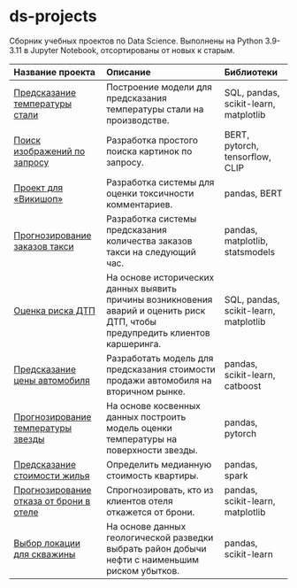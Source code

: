 # ds-projects

Сборник учебных проектов по Data Science. Выполнены на Python 3.9-3.11 в Jupyter Notebook, отсортированы от новых к старым.

| Название проекта | Описание | Библиотеки |
|:----|:----|:----|
|[Предсказание температуры стали](https://github.com/rrorchi/ds-projects/tree/main/steel-temperature)| Построение модели для предсказания температуры стали на производстве. | SQL, pandas, scikit-learn, matplotlib |
|[Поиск изображений по запросу](https://github.com/rrorchi/ds-projects/tree/main/image-annotations)| Разработка простого поиска картинок по запросу. | BERT, pytorch, tensorflow, CLIP |
|[Проект для «Викишоп»](https://github.com/rrorchi/ds-projects/tree/main/toxic-comments)| Разработка системы для оценки токсичности комментариев. | pandas, BERT |
|[Прогнозирование заказов такси](https://github.com/rrorchi/ds-projects/tree/main/taxi-orders)| Разработка системы предсказания количества заказов такси на следующий час. | pandas, matplotlib, statsmodels |
|[Оценка риска ДТП](https://github.com/rrorchi/ds-projects/tree/main/car-crashes) | На основе исторических данных выявить причины возникновения аварий и оценить риск ДТП, чтобы предупредить клиентов каршеринга. | SQL, pandas, scikit-learn, matplotlib |
|[Предсказание цены автомобиля](https://github.com/rrorchi/ds-projects/tree/main/car-prices)| Разработать модель для предсказания стоимости продажи автомобиля на вторичном рынке. | pandas, scikit-learn, catboost|
|[Прогнозирование температуры звезды](https://github.com/rrorchi/ds-projects/tree/main/star-class)| На основе косвенных данных построить модель оценки температуры на поверхности звезды. | pandas, pytorch |
|[Предсказание стоимости жилья](https://github.com/rrorchi/ds-projects/tree/main/house-prices)| Определить медианную стоимость квартиры. | pandas, spark |
|[Прогнозирование отказа от брони в отеле](https://github.com/rrorchi/ds-projects/tree/main/hotel-clients)| Спрогнозировать, кто из клиентов отеля откажется от брони. | pandas, scikit-learn, matplotlib |
|[Выбор локации для скважины](https://github.com/rrorchi/ds-projects/tree/main/oil-well-location)| На основе данных геологической разведки выбрать район добычи нефти с наименьшим риском убытков. | pandas, scikit-learn |
